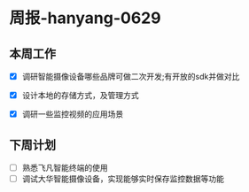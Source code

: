 # 周报-hanyang-0629

## 本周工作

- [x] 调研智能摄像设备哪些品牌可做二次开发;有开放的sdk并做对比  
- [x] 设计本地的存储方式，及管理方式  
- [x] 调研一些监控视频的应用场景  


## 下周计划

- [ ] 熟悉飞凡智能终端的使用  
- [ ] 调试大华智能摄像设备，实现能够实时保存监控数据等功能  

